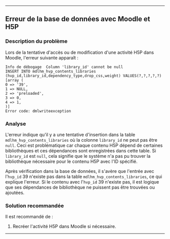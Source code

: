 
---

## Erreur de la base de données avec Moodle et H5P

### Description du problème

Lors de la tentative d'accès ou de modification d'une activité H5P dans Moodle, l'erreur suivante apparaît :

```
Info de débogage  Column 'library_id' cannot be null
INSERT INTO mdlhm_hvp_contents_libraries (hvp_id,library_id,dependency_type,drop_css,weight) VALUES(?,?,?,?,?)
[array (
0 => '39',
1 => NULL,
2 => 'preloaded',
3 => 0,
4 => 1,
)]
Error code: dmlwriteexception
```

### Analyse

L'erreur indique qu'il y a une tentative d'insertion dans la table `mdlhm_hvp_contents_libraries` où la colonne `library_id` ne peut pas être `null`. Ceci est problématique car chaque contenu H5P dépend de certaines bibliothèques et ces dépendances sont enregistrées dans cette table. Si `library_id` est `null`, cela signifie que le système n'a pas pu trouver la bibliothèque nécessaire pour le contenu H5P avec l'ID spécifié.

Après vérification dans la base de données, il s'avère que l'entrée avec l'`hvp_id` 39 n'existe pas dans la table `mdlhm_hvp_contents_libraries`, ce qui explique l'erreur. Si le contenu avec l'`hvp_id` 39 n'existe pas, il est logique que ses dépendances de bibliothèque ne puissent pas être trouvées ou ajoutées.



### Solution recommandée

Il est recommandé de :
1. Recréer l'activité H5P dans Moodle si nécessaire.


---

